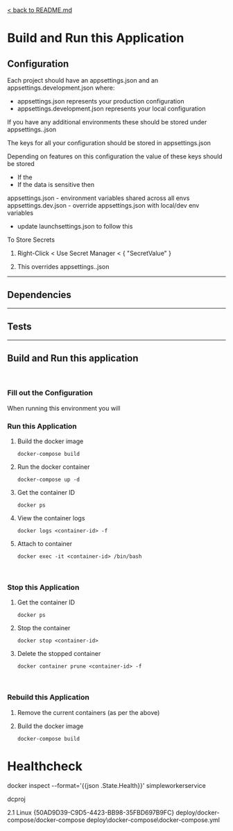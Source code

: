 [< back to README.md](../README.md)

# Build and Run this Application

## Configuration

Each project should have an appsettings.json and an appsettings.development.json where: 
- appsettings.json represents your production configuration
- appsettings.development.json represents your local configuration

If you have any additional environments these should be stored under appsettings.<environment>.json 


The keys for all your configuration should be stored in appsettings.json

Depending on features on this configuration the value of these keys should be stored

- If the 
- If the data is sensitive then 


appsettings.json - environment variables shared across all envs
appsettings.dev.json - override appsettings.json with local/dev env variables
- update launchsettings.json to follow this  

To Store Secrets 
1. Right-Click < Use Secret Manager < 
{
    "SecretValue"
}

2. This overrides appsettings.<env>.json

---
## Dependencies

---
## Tests


---
## Build and Run this application

</br>

### Fill out the Configuration 

When running this environment you will 


### Run this Application

1. Build the docker image 
    ```
    docker-compose build
    ```

2. Run the docker container
    ```
    docker-compose up -d 
    ```

3. Get the container ID 
    ```
    docker ps 
    ```

4. View the container logs 
    ```
    docker logs <container-id> -f
    ```

5. Attach to container
    ```
    docker exec -it <container-id> /bin/bash 
    ```

</br>

### Stop this Application 


1. Get the container ID 
    ```
    docker ps 
    ```

2. Stop the container 
    ```
    docker stop <container-id>
    ```

3. Delete the stopped container 
    ```
    docker container prune <container-id> -f 
    ```

</br>

### Rebuild this Application 

1. Remove the current containers (as per the above)

2. Build the docker image 
    ```
    docker-compose build
    ```

# Healthcheck 
docker inspect --format='{{json .State.Health}}' simpleworkerservice


dcproj

<?xml version="1.0" encoding="utf-8"?>
<Project ToolsVersion="15.0" Sdk="Microsoft.Docker.Sdk" DefaultTargets="Build">
  <PropertyGroup Label="Globals">
    <ProjectVersion>2.1</ProjectVersion>
    <DockerTargetOS>Linux</DockerTargetOS>
    <ProjectGuid>{50AD9D39-C9D5-4423-BB98-35FBD697B9FC}</ProjectGuid>
    <DockerComposeBaseFilePath>deploy/docker-compose/docker-compose</DockerComposeBaseFilePath>
  </PropertyGroup>
  <ItemGroup>
    <None Include="deploy\docker-compose\docker-compose.override.yml">
      <DependentUpon>deploy\docker-compose\docker-compose.yml</DependentUpon>
    </None>
    <None Include="deploy\docker-compose\docker-compose.yml" />
    <None Include="deploy\docker-compose\.dockerignore" />
  </ItemGroup>
</Project>
